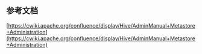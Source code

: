 

## 参考文档

[https://cwiki.apache.org/confluence/display/Hive/AdminManual+Metastore+Administration](https://cwiki.apache.org/confluence/display/Hive/AdminManual+Metastore+Administration)
